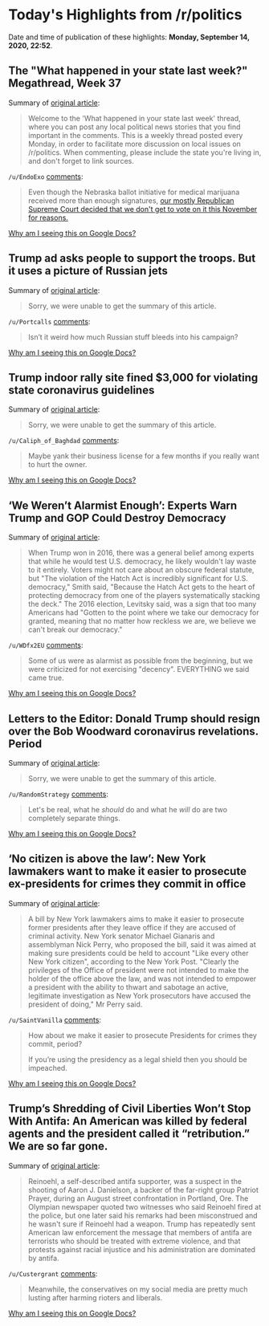 # Today's Highlights from /r/politics

Date and time of publication of these highlights: **Monday, September 14, 2020, 22:52**.

## The "What happened in your state last week?" Megathread, Week 37

Summary of [original article](https://www.reddit.com/r/politics/comments/isnruu/the_what_happened_in_your_state_last_week/):

> Welcome to the 'What happened in your state last week' thread, where you can post any local political news stories that you find important in the comments. This is a weekly thread posted every Monday, in order to facilitate more discussion on local issues on /r/politics. When commenting, please include the state you're living in, and don't forget to link sources.

`/u/EndoExo` [comments](https://www.reddit.com/r/politics/comments/isnruu/the_what_happened_in_your_state_last_week/):

> Even though the Nebraska ballot initiative for medical marijuana received more than enough signatures, [our mostly Republican Supreme Court decided that we don't get to vote on it this November for reasons.](https://www.wowt.com/2020/09/10/nebraska-supreme-court-to-release-opinions-on-medical-marijuana-expanded-gambling-today/)

[Why am I seeing this on Google Docs?](https://docs.google.com/document/d/1Dc6We63vOXIZsc0op-Bt4abqkYjXzOigalQqFxmvvbM/edit?usp=sharing)

## Trump ad asks people to support the troops. But it uses a picture of Russian jets

Summary of [original article](https://www.politico.com/news/2020/09/14/trump-ad-asks-people-to-support-the-troops-but-it-uses-a-picture-of-russian-jets-414883):

> Sorry, we were unable to get the summary of this article.

`/u/Portcalls` [comments](https://www.reddit.com/r/politics/comments/isxpz2/trump_ad_asks_people_to_support_the_troops_but_it/):

> Isn’t it weird how much Russian stuff bleeds into his campaign?

[Why am I seeing this on Google Docs?](https://docs.google.com/document/d/1Dc6We63vOXIZsc0op-Bt4abqkYjXzOigalQqFxmvvbM/edit?usp=sharing)

## Trump indoor rally site fined $3,000 for violating state coronavirus guidelines

Summary of [original article](https://www.cnn.com/2020/09/14/politics/trump-indoor-rally-fine-corornavirus/index.html):

> Sorry, we were unable to get the summary of this article.

`/u/Caliph_of_Baghdad` [comments](https://www.reddit.com/r/politics/comments/iswmtu/trump_indoor_rally_site_fined_3000_for_violating/):

> Maybe yank their business license for a few months if you really want to hurt the owner.

[Why am I seeing this on Google Docs?](https://docs.google.com/document/d/1Dc6We63vOXIZsc0op-Bt4abqkYjXzOigalQqFxmvvbM/edit?usp=sharing)

## ‘We Weren’t Alarmist Enough’: Experts Warn Trump and GOP Could Destroy Democracy

Summary of [original article](https://m.huffpost.com/us/entry/us_5f5fb18fc5b6e27db1314744):

> When Trump won in 2016, there was a general belief among experts that while he would test U.S. democracy, he likely wouldn't lay waste to it entirely. Voters might not care about an obscure federal statute, but "The violation of the Hatch Act is incredibly significant for U.S. democracy," Smith said, "Because the Hatch Act gets to the heart of protecting democracy from one of the players systematically stacking the deck." The 2016 election, Levitsky said, was a sign that too many Americans had "Gotten to the point where we take our democracy for granted, meaning that no matter how reckless we are, we believe we can't break our democracy."

`/u/WDfx2EU` [comments](https://www.reddit.com/r/politics/comments/isus1t/we_werent_alarmist_enough_experts_warn_trump_and/):

> Some of us were as alarmist as possible from the beginning, but we were criticized for not exercising "decency". EVERYTHING we said came true.

[Why am I seeing this on Google Docs?](https://docs.google.com/document/d/1Dc6We63vOXIZsc0op-Bt4abqkYjXzOigalQqFxmvvbM/edit?usp=sharing)

## Letters to the Editor: Donald Trump should resign over the Bob Woodward coronavirus revelations. Period

Summary of [original article](https://www.latimes.com/opinion/story/2020-09-14/letters-to-the-editor-trump-should-resign-bob-woodward-coronavirus-comments):

> Sorry, we were unable to get the summary of this article.

`/u/RandomStrategy` [comments](https://www.reddit.com/r/politics/comments/istlod/letters_to_the_editor_donald_trump_should_resign/):

> Let's be real, what he *should* do and what he *will* do are two completely separate things.

[Why am I seeing this on Google Docs?](https://docs.google.com/document/d/1Dc6We63vOXIZsc0op-Bt4abqkYjXzOigalQqFxmvvbM/edit?usp=sharing)

## ‘No citizen is above the law’: New York lawmakers want to make it easier to prosecute ex-presidents for crimes they commit in office

Summary of [original article](https://www.independent.co.uk/news/world/americas/new-york-prosecute-donald-trump-law-michael-gianaris-nick-perry-b440612.html):

> A bill by New York lawmakers aims to make it easier to prosecute former presidents after they leave office if they are accused of criminal activity. New York senator Michael Gianaris and assemblyman Nick Perry, who proposed the bill, said it was aimed at making sure presidents could be held to account "Like every other New York citizen", according to the New York Post. "Clearly the privileges of the Office of president were not intended to make the holder of the office above the law, and was not intended to empower a president with the ability to thwart and sabotage an active, legitimate investigation as New York prosecutors have accused the president of doing," Mr Perry said.

`/u/SaintVanilla` [comments](https://www.reddit.com/r/politics/comments/isuuru/no_citizen_is_above_the_law_new_york_lawmakers/):

> How about we make it easier to prosecute Presidents for crimes they commit, period?
> 
> If you’re using the presidency as a legal shield then you should be impeached.

[Why am I seeing this on Google Docs?](https://docs.google.com/document/d/1Dc6We63vOXIZsc0op-Bt4abqkYjXzOigalQqFxmvvbM/edit?usp=sharing)

## Trump’s Shredding of Civil Liberties Won’t Stop With Antifa: An American was killed by federal agents and the president called it “retribution.” We are so far gone.

Summary of [original article](https://www.nytimes.com/2020/09/14/opinion/trump-antifa-civil-liberties.html):

> Reinoehl, a self-described antifa supporter, was a suspect in the shooting of Aaron J. Danielson, a backer of the far-right group Patriot Prayer, during an August street confrontation in Portland, Ore. The Olympian newspaper quoted two witnesses who said Reinoehl fired at the police, but one later said his remarks had been misconstrued and he wasn't sure if Reinoehl had a weapon. Trump has repeatedly sent American law enforcement the message that members of antifa are terrorists who should be treated with extreme violence, and that protests against racial injustice and his administration are dominated by antifa.

`/u/Custergrant` [comments](https://www.reddit.com/r/politics/comments/isxsad/trumps_shredding_of_civil_liberties_wont_stop/):

> Meanwhile, the conservatives on my social media are pretty much lusting after harming rioters and liberals.

[Why am I seeing this on Google Docs?](https://docs.google.com/document/d/1Dc6We63vOXIZsc0op-Bt4abqkYjXzOigalQqFxmvvbM/edit?usp=sharing)

